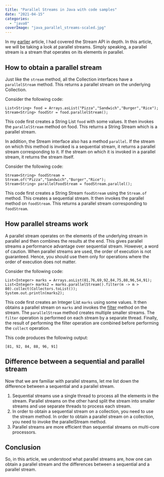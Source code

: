 ```yaml
---
title: "Parallel Streams in Java with code samples"
date: "2021-04-15"
categories: 
  - "java8"
coverImage: "java_parallel_streams-scaled.jpg"
---
```


In my [earlier](https://reshmabidikar.github.io/2019/05/java-8-stream-api.html) article, I had covered the Stream API in depth. In this article, we will be taking a look at parallel streams. Simply speaking, a parallel stream is a stream that operates on its elements in parallel.

## How to obtain a parallel stream

Just like the `stream` method, all the Collection interfaces have a `parallelStream` method. This returns a parallel stream on the underlying Collection.

Consider the following code:

```
List<String> food = Arrays.asList("Pizza","Sandwich","Burger","Rice");
Stream<String> foodStr = food.parallelStream();
```

This code first creates a String List `food` with some values. It then invokes the `parallelStream` method on food. This returns a String Stream which is a parallel stream.

In addition, the Stream interface also has a method `parallel`. If the stream on which this method is invoked is a sequential stream, it returns a parallel stream corresponding to it. If the stream on which it is invoked in a parallel stream, it returns the stream itself.

Consider the following code:

```
Stream<String> foodStream = Stream.of("Pizza","Sandwich","Burger","Rice");
Stream<String> parallelFoodStream = foodStream.parallel();

```

This code first creates a String Stream `foodStream` using the `Stream.of` method. This creates a sequential stream. It then invokes the parallel method on `foodStream`. This returns a parallel stream corresponding to `foodStream`.

## How parallel streams work

A parallel stream operates on the elements of the underlying stream in parallel and then combines the results at the end. This gives parallel streams a performance advantage over sequential stream. However, a word of caution. When parallel streams are used, the order of execution is not guaranteed. Hence, you should use them only for operations where the order of execution does not matter.

Consider the following code:

```
List<Integer> marks = Arrays.asList(81,76,69,92,84,75,88,96,54,91);
List<Integer> marks2 = marks.parallelStream().filter(m -> m > 80).collect(Collectors.toList());
System.out.println(marks2);
```

This code first creates an Integer List `marks` using some values. It then obtains a parallel stream on `marks` and invokes the [filter](https://reshmabidikar.github.io/2019/06/stream-api-filter-example.html) method on the stream. The `parallelStream` method creates multiple smaller streams. The `filter` operation is performed on each stream by a separate thread. Finally, the result of performing the filter operation are combined before performing the `collect` operation.

This code produces the following output:

```
[81, 92, 84, 88, 96, 91]
```

## Difference between a sequential and parallel stream

Now that we are familiar with parallel streams, let me list down the difference between a sequential and a parallel stream.

1. Sequential streams use a single thread to process all the elements in the stream. Parallel streams on the other hand split the stream into smaller streams and use separate threads to process each stream.
2. In order to obtain a sequential stream on a collection, you need to use the stream method. In order to obtain a parallel stream on a collection, you need to invoke the parallelStream method.
3. Parallel streams are more efficient than sequential streams on multi-core processors.

## Conclusion

So, in this article, we understood what parallel streams are, how one can obtain a parallel stream and the differences between a sequential and a parallel stream.
